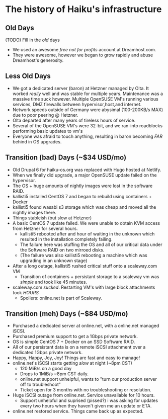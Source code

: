 # The history of Haiku's infrastructure

## Old Days

(TODO) Fill in the *old* days

  * We used an awesome *free not for profits* account at Dreamhost.com.
  * They were awesome, however we began to grow rapidly and abuse Dreamhost's generosity.

## Less Old Days

  * We got a dedicated server (baron) at Hetzner managed by Olta. It worked *really* well
    and was stable for multiple years. Maintenance was a massive time suck however. Multiple
    OpenSUSE VM's running various services, DMZ firewalls between hypervisor,host,and internet.
  * Network speeds outside of Germany were abysimal (100-200KB/s MAX) due to poor peering @ Hetzner.
  * Olta departed after many years of tireless hours of service.
  * Several of the OpenSUSE VM's were 32-bit, and we ran-into roadblocks performing basic updates to vm's
  * Everyone was afraid to touch anything, resulting in baron becoming *FAR* behind in OS upgrades.

## Transition (bad) Days  (~$34 USD/mo)

  * Old Drupal 6 for haiku-os.org was replaced with Hugo hosted at Netlify.
  * When we finally did upgrade, a major OpenSUSE update failed on the hypervisor.
  * The OS + huge amounts of nightly images were lost in the software RAID.
  * kallisti5 installed CentOS 7 and began to rebuild using containers + Docker
  * kallisti5 found wasabi s3 storage which was cheap and moved all the nightly images there.
  * Things stableish (but slow at Hetzner)
  * A basic CentOS 7 update failed. We were unable to obtain KVM access from Hetzner for several hours.
    * kallisti5 rebooted after and hour of waiting in the unknown which resulted in the installation completely failing.
    * The failure here was stuffing the OS and all of our critical data under the Software RAID on two mirroed disks.
    * (The failure was also kallisti5 rebooting a machine which was upgrading in an unknown stage)
  * After a long outage, kallisti5 rushed critical stuff onto a scaleway.com VM
    * Transition of containers + persistant storage to a scaleway vm was *simple* and took like 45 minutes.
  * scaleway.com *sucked*.   Restarting VM's with large block attachments took *HOURS*
    * Spoilers: online.net is part of Scaleway.

## Transition (meh) Days (~$84 USD/mo)

  * Purchased a dedicated server at online.net, with a online.net managed iSCSI.
  * Purchased premium support to get a 1Gbps private network.
  * OS is simple CentOS 7 + Docker on an SSD Software RAID.
  * All of our persistant data is on a remote iSCSI attachment over a dedicated 1Gbps private network.
  * Happy, Happy, Joy, Joy! Things are fast and easy to manage!
  * online.net's iSCSI starts getting *slow* at night (~8pm CST)
    * 120 MiB/s on a good day
    * Drops to 1MiB/s ~8pm CST daily.
    * online.net support unhelpful, wants to "turn our production server off to troubleshoot"
    * Ticket open for 3 months with no troubleshooting or resolution.
  * Huge iSCSI outage from online.net. Service unavailable for 10 hours.
    * Support unhelpful and suprised (pissed?) i was asking for updates every two hours when they haven't given me an update or ETA.
  * online.net restored service. Things came back up as expected.
